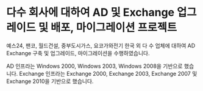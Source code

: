 
# 다수 회사에 대하여 AD 및 Exchange 업그레이드 및 배포, 마이그레이션 프로젝트

예스24, 팬코, 월드건설, 중부도시가스, 요코가와전기 한국 외 다 수 업체에 대하여 AD Exchange 구축 및 업그레이드, 마이그레이션을 수행하였습니다.

AD 인프라는 Windows 2000, Windows 2003, Windows 2008을 기반으로 했습니다.
Exchange 인프라는 Exchange 2000, Exchange 2003, Exchange 2007 및 Exchange 2010을 기반으로 했습니다.

